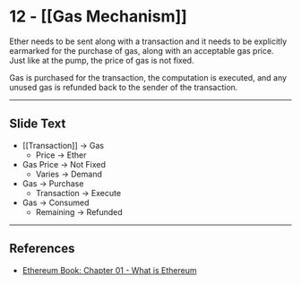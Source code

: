# 12 - [[Gas Mechanism]]


Ether needs to be sent along with a transaction and it needs to be explicitly earmarked for the purchase of gas, along with an acceptable gas price. Just like at the pump, the price of gas is not fixed. 

Gas is purchased for the transaction, the computation is executed, and any unused gas is refunded back to the sender of the transaction. 

___
## Slide Text
- [[Transaction]] -> Gas
	- Price -> Ether
- Gas Price -> Not Fixed
	- Varies -> Demand
- Gas -> Purchase
	- Transaction -> Execute
- Gas -> Consumed
	- Remaining -> Refunded
___
## References
- [Ethereum Book: Chapter 01 - What is Ethereum](https://github.com/ethereumbook/ethereumbook/blob/develop/01what-is.asciidoc)